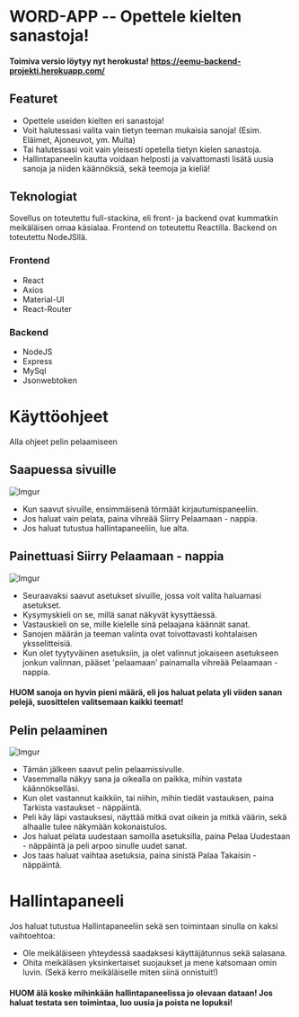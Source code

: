 # WORD-APP -- Opettele kielten sanastoja!

#### Toimiva versio löytyy nyt herokusta! https://eemu-backend-projekti.herokuapp.com/

## Featuret
* Opettele useiden kielten eri sanastoja!
* Voit halutessasi valita vain tietyn teeman mukaisia sanoja! (Esim. Eläimet, Ajoneuvot, ym. Muita)
* Tai halutessasi voit vain yleisesti opetella tietyn kielen sanastoja.
* Hallintapaneelin kautta voidaan helposti ja vaivattomasti lisätä uusia sanoja ja niiden käännöksiä, sekä teemoja ja kieliä!

## Teknologiat
Sovellus on toteutettu full-stackina, eli front- ja backend ovat kummatkin meikäläisen omaa käsialaa. 
Frontend on toteutettu Reactilla.
Backend on toteutettu NodeJSllä.

### Frontend
* React
* Axios
* Material-UI
* React-Router

### Backend
* NodeJS
* Express
* MySql
* Jsonwebtoken

# Käyttöohjeet
Alla ohjeet pelin pelaamiseen
## Saapuessa sivuille
![Imgur](https://i.imgur.com/vNPHEEr.png)
* Kun saavut sivuille, ensimmäisenä törmäät kirjautumispaneeliin.
* Jos haluat vain pelata, paina vihreää Siirry Pelaamaan - nappia.
* Jos haluat tutustua hallintapaneeliin, lue alta.

## Painettuasi Siirry Pelaamaan - nappia
![Imgur](https://i.imgur.com/fSDrSL3.png)
* Seuraavaksi saavut asetukset sivuille, jossa voit valita haluamasi asetukset.
* Kysymyskieli on se, millä sanat näkyvät kysyttäessä. 
* Vastauskieli on se, mille kielelle sinä pelaajana käännät sanat.
* Sanojen määrän ja teeman valinta ovat toivottavasti kohtalaisen yksselitteisiä.
* Kun olet tyytyväinen asetuksiin, ja olet valinnut jokaiseen asetukseen jonkun valinnan, pääset 'pelaamaan' painamalla vihreää Pelaamaan - nappia.

#### HUOM sanoja on hyvin pieni määrä, eli jos haluat pelata yli viiden sanan pelejä, suosittelen valitsemaan kaikki teemat!

## Pelin pelaaminen
![Imgur](https://i.imgur.com/fFUcHPN.png)
* Tämän jälkeen saavut pelin pelaamissivulle.
* Vasemmalla näkyy sana ja oikealla on paikka, mihin vastata käännökselläsi.
* Kun olet vastannut kaikkiin, tai niihin, mihin tiedät vastauksen, paina Tarkista vastaukset - näppäintä.
* Peli käy läpi vastauksesi, näyttää mitkä ovat oikein ja mitkä väärin, sekä alhaalle tulee näkymään kokonaistulos.
* Jos haluat pelata uudestaan samoilla asetuksilla, paina Pelaa Uudestaan - näppäintä ja peli arpoo sinulle uudet sanat.
* Jos taas haluat vaihtaa asetuksia, paina sinistä Palaa Takaisin - näppäintä.

# Hallintapaneeli

Jos haluat tutustua Hallintapaneeliin sekä sen toimintaan sinulla on kaksi vaihtoehtoa:
* Ole meikäläiseen yhteydessä saadaksesi käyttäjätunnus sekä salasana.
* Ohita meikäläsen yksinkertaiset suojaukset ja mene katsomaan omin luvin. (Sekä kerro meikäläiselle miten siinä onnistuit!)

#### HUOM älä koske mihinkään hallintapaneelissa jo olevaan dataan! Jos haluat testata sen toimintaa, luo uusia ja poista ne lopuksi!
